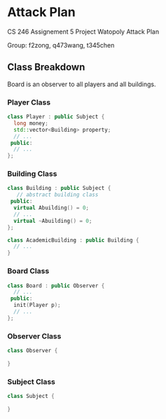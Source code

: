 # Attack Plan

CS 246 Assignement 5 Project Watopoly Attack Plan

Group: f2zong, q473wang, t345chen

## Class Breakdown

Board is an observer to all players and all buildings.

### Player Class

```c++
class Player : public Subject {
  long money;
  std::vector<Building> property;
  // ...
 public:
  // ...
};
```

### Building Class

```c++
class Building : public Subject {
   // abstract building class
 public:
  virtual Abuilding() = 0;
  // ...
  virtual ~Abuilding() = 0;
};

class AcademicBuilding : public Building {
  // ...
}

```

### Board Class

```c++
class Board : public Observer {
  // ...
 public:
  init(Player p);
  // ...
};
```

### Observer Class

```c++
class Observer {
  
}
```

### Subject Class

```c++
class Subject {
  
}
```

